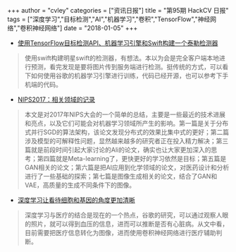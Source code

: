 +++
author = "cvley"
categories = ["资讯日报"]
title = "第95期 HackCV 日报"
tags = ["深度学习","目标检测","AI","机器学习","卷积","TensorFlow","神经网络","卷积神经网络"]
date = "2018-01-05"
+++

- [使用TensorFlow目标检测API、机器学习引擎和Swift构建一个泰勒检测器](https://towardsdatascience.com/build-a-taylor-swift-detector-with-the-tensorflow-object-detection-api-ml-engine-and-swift-82707f5b4a56?from=hackcv&hmsr=hackcv.com&utm_medium=hackcv.com&utm_source=hackcv.com)

> 使用swift构建明星swift的检测器，有想法。本以为会是完全客户端本地进行预测，看完发现是要将图片传到服务端进行检测。挺传统的方式，可以看下如何使用谷歌的机器学习引擎进行训练，代码已经开源，也可以参考下手机端的代码。

- [NIPS2017：相关领域的记录](https://medium.com/@timhwang/nips-2017-policy-field-notes-55176da092d1?from=hackcv&hmsr=hackcv.com&utm_medium=hackcv.com&utm_source=hackcv.com)

> 本文是对2017年NIPS大会的一个简单的总结，主要是一些最近的技术进展和亮点，以及它们可能会对机器学习领域所产生的影响。第一篇是关于分布式并行SGD的算法架构，该论文发现分布式的效果比集中式的更好；第二篇涉及模型的可解释性问题，显然越来越多的研究者正在投入精力解决；第三篇就是前段时间引起大家讨论的Ali的论文，确实也让大家更加深入的思考；第四篇就是Meta-learning了，更快更好的学习依然是目标；第五篇是GAN相关的论文；第六篇是把AI应用到化学领域的论文，对医药设计和分析进行了一些基础的探索；第七篇是图像生成相关的论文，结合了GAN和VAE，高质量的生成不同条件下的图像。

- [深度学习让看待细胞和基因的角度更加清晰](https://www.nature.com/articles/d41586-018-00004-w?from=hackcv&hmsr=hackcv.com&utm_medium=hackcv.com&utm_source=hackcv.com)

> 深度学习与医疗的结合是现在的一个热点，谷歌的研究，可以通过观察人眼的照片，就可以得到血压的信息，进而可以推断是否有心脏病。从文中看，目前需要把医疗信息转化为图像，进而使用卷积神经网络进行医疗辅助判断。

